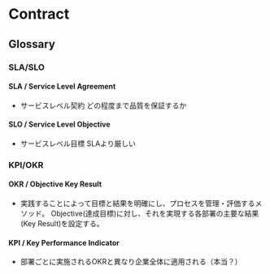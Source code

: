 # Contract
## Glossary
### SLA/SLO
#### SLA / Service Level Agreement
- サービスレベル契約
  どの程度まで品質を保証するか
#### SLO / Service Level Objective
- サービスレベル目標
  SLAより厳しい
### KPI/OKR
#### OKR / Objective Key Result
- 実践することによって目標と結果を明確にし、プロセスを管理・評価するメソッド。
  Objective(達成目標)に対し、それを実現する各部署の主要な結果(Key Result)を設定する。
#### KPI / Key Performance Indicator
- 部署ごとに実施されるOKRと異なり企業全体に適用される（本当？）
